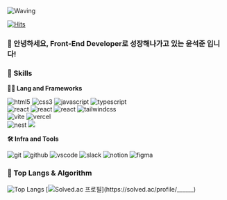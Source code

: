 <!-- Header -->

![Waving](https://capsule-render.vercel.app/api?type=waving&height=200&text=Good%20Day%20To%20Code!&fontAlign=40&fontAlignY=40&color=gradient)

[![Hits](https://hits.seeyoufarm.com/api/count/incr/badge.svg?url=https%3A%2F%2Fgithub.com%2F______&count_bg=%2379C83D&title_bg=%23555555&icon=&icon_color=%23E7E7E7&title=hits&edge_flat=false)](https://hits.seeyoufarm.com)

### 🙇 안녕하세요, Front-End Developer로 성장해나가고 있는 윤석준 입니다!

<!-- Body -->

### 🦾 Skills
**🧑‍💻 Lang and Frameworks**
<!-- Oracle의 요청으로 Java 로고가 Simple Icons에서 삭제되었기에 대신 OpenJDK의 로고를 사용 -->
![html5](https://img.shields.io/badge/html5-E34F26.svg?&style=for-the-badge&logo=html5&logoColor=white)
![css3](https://img.shields.io/badge/css3-1572B6.svg?&style=for-the-badge&logo=css3&logoColor=white)
![javascript](https://img.shields.io/badge/javascript-F7DF1E.svg?&style=for-the-badge&logo=javascript&logoColor=white)
![typescript](https://img.shields.io/badge/typescript-3178C6.svg?&style=for-the-badge&logo=typescript&logoColor=white)<br />
![react](https://img.shields.io/badge/React-61DAFB?&style=for-the-badge&logo=react&logoColor=white)
![react](https://img.shields.io/badge/-React%20Query-FF4154?&style=for-the-badge&logo=react%20query&logoColor=white)
![react](https://img.shields.io/badge/zustand-%2320232a.svg?style=for-the-badge&logo=react&logoColor=%2361DAFB)
![tailwindcss](https://img.shields.io/badge/Tailwind%20CSS-%2338B2AC.svg?style=for-the-badge&logo=tailwind-css&logoColor=white)<br />
![vite](https://img.shields.io/badge/Vite-646CFF?style=for-the-badge&logo=vite&logoColor=white)
![vercel](https://img.shields.io/badge/Vercel-%23000000.svg?style=for-the-badge&logo=vercel&logoColor=white)<br />
![nest](https://img.shields.io/badge/Nest.js-%23E0234E.svg?style=for-the-badge&logo=nestjs&logoColor=white)
<img src="https://img.shields.io/badge/Mongoose-880000?style=for-the-badge&logo=mongoose&logoColor=white">


**🛠️ Infra and Tools**

![git](https://img.shields.io/badge/git-F05032.svg?&style=for-the-badge&logo=git&logoColor=white)
![github](https://img.shields.io/badge/github-181717.svg?&style=for-the-badge&logo=github&logoColor=white)
![vscode](https://img.shields.io/badge/vscode-007ACC.svg?&style=for-the-badge&logo=visualstudiocode&logoColor=white)
![slack](https://img.shields.io/badge/slack-4A154B.svg?&style=for-the-badge&logo=slack&logoColor=white)
![notion](https://img.shields.io/badge/notion-000000.svg?&style=for-the-badge&logo=notion&logoColor=white)
![figma](https://img.shields.io/badge/figma-%2320232a.svg?style=for-the-badge&logo=figma&logoColor=%2361DAFB)

### 🚌 Top Langs & Algorithm
![Top Langs](https://github-readme-stats.vercel.app/api/top-langs/?username=Pa55er&layout=compact)
[![Solved.ac
프로필](http://mazassumnida.wtf/api/v2/generate_badge?boj=______)](https://solved.ac/profile/______)
